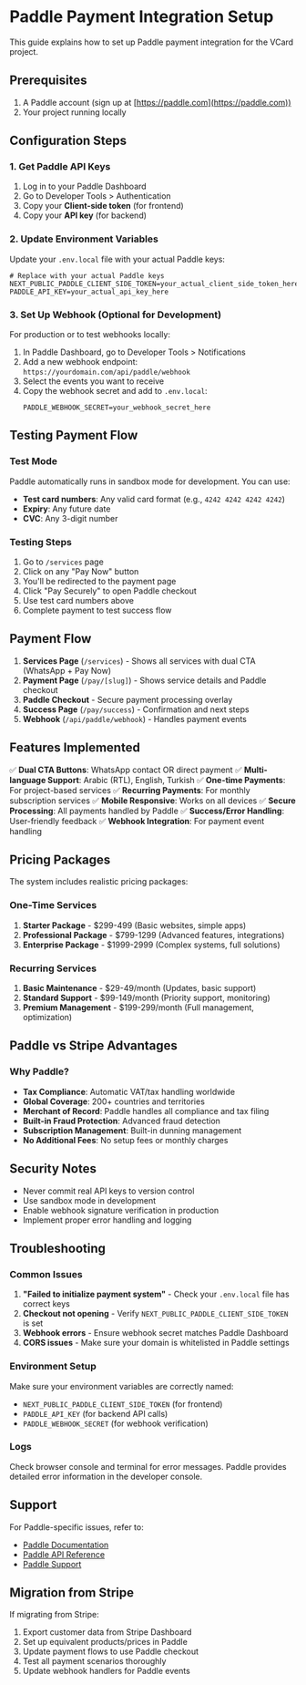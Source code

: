 # Paddle Payment Integration Setup

This guide explains how to set up Paddle payment integration for the VCard project.

## Prerequisites

1. A Paddle account (sign up at [https://paddle.com](https://paddle.com))
2. Your project running locally

## Configuration Steps

### 1. Get Paddle API Keys

1. Log in to your Paddle Dashboard
2. Go to Developer Tools > Authentication
3. Copy your **Client-side token** (for frontend)
4. Copy your **API key** (for backend)

### 2. Update Environment Variables

Update your `.env.local` file with your actual Paddle keys:

```env
# Replace with your actual Paddle keys
NEXT_PUBLIC_PADDLE_CLIENT_SIDE_TOKEN=your_actual_client_side_token_here
PADDLE_API_KEY=your_actual_api_key_here
```

### 3. Set Up Webhook (Optional for Development)

For production or to test webhooks locally:

1. In Paddle Dashboard, go to Developer Tools > Notifications
2. Add a new webhook endpoint: `https://yourdomain.com/api/paddle/webhook`
3. Select the events you want to receive
4. Copy the webhook secret and add to `.env.local`:
   ```env
   PADDLE_WEBHOOK_SECRET=your_webhook_secret_here
   ```

## Testing Payment Flow

### Test Mode

Paddle automatically runs in sandbox mode for development. You can use:

- **Test card numbers**: Any valid card format (e.g., `4242 4242 4242 4242`)
- **Expiry**: Any future date
- **CVC**: Any 3-digit number

### Testing Steps

1. Go to `/services` page
2. Click on any "Pay Now" button
3. You'll be redirected to the payment page
4. Click "Pay Securely" to open Paddle checkout
5. Use test card numbers above
6. Complete payment to test success flow

## Payment Flow

1. **Services Page** (`/services`) - Shows all services with dual CTA (WhatsApp + Pay Now)
2. **Payment Page** (`/pay/[slug]`) - Shows service details and Paddle checkout
3. **Paddle Checkout** - Secure payment processing overlay
4. **Success Page** (`/pay/success`) - Confirmation and next steps
5. **Webhook** (`/api/paddle/webhook`) - Handles payment events

## Features Implemented

✅ **Dual CTA Buttons**: WhatsApp contact OR direct payment
✅ **Multi-language Support**: Arabic (RTL), English, Turkish
✅ **One-time Payments**: For project-based services
✅ **Recurring Payments**: For monthly subscription services
✅ **Mobile Responsive**: Works on all devices
✅ **Secure Processing**: All payments handled by Paddle
✅ **Success/Error Handling**: User-friendly feedback
✅ **Webhook Integration**: For payment event handling

## Pricing Packages

The system includes realistic pricing packages:

### One-Time Services

1. **Starter Package** - $299-499 (Basic websites, simple apps)
2. **Professional Package** - $799-1299 (Advanced features, integrations)
3. **Enterprise Package** - $1999-2999 (Complex systems, full solutions)

### Recurring Services

1. **Basic Maintenance** - $29-49/month (Updates, basic support)
2. **Standard Support** - $99-149/month (Priority support, monitoring)
3. **Premium Management** - $199-299/month (Full management, optimization)

## Paddle vs Stripe Advantages

### Why Paddle?

- **Tax Compliance**: Automatic VAT/tax handling worldwide
- **Global Coverage**: 200+ countries and territories
- **Merchant of Record**: Paddle handles all compliance and tax filing
- **Built-in Fraud Protection**: Advanced fraud detection
- **Subscription Management**: Built-in dunning management
- **No Additional Fees**: No setup fees or monthly charges

## Security Notes

- Never commit real API keys to version control
- Use sandbox mode in development
- Enable webhook signature verification in production
- Implement proper error handling and logging

## Troubleshooting

### Common Issues

1. **"Failed to initialize payment system"** - Check your `.env.local` file has correct keys
2. **Checkout not opening** - Verify `NEXT_PUBLIC_PADDLE_CLIENT_SIDE_TOKEN` is set
3. **Webhook errors** - Ensure webhook secret matches Paddle Dashboard
4. **CORS issues** - Make sure your domain is whitelisted in Paddle settings

### Environment Setup

Make sure your environment variables are correctly named:
- `NEXT_PUBLIC_PADDLE_CLIENT_SIDE_TOKEN` (for frontend)
- `PADDLE_API_KEY` (for backend API calls)
- `PADDLE_WEBHOOK_SECRET` (for webhook verification)

### Logs

Check browser console and terminal for error messages. Paddle provides detailed error information in the developer console.

## Support

For Paddle-specific issues, refer to:
- [Paddle Documentation](https://developer.paddle.com/)
- [Paddle API Reference](https://developer.paddle.com/api-reference)
- [Paddle Support](https://paddle.com/support)

## Migration from Stripe

If migrating from Stripe:
1. Export customer data from Stripe Dashboard
2. Set up equivalent products/prices in Paddle
3. Update payment flows to use Paddle checkout
4. Test all payment scenarios thoroughly
5. Update webhook handlers for Paddle events
